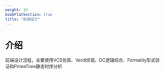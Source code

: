 ```yaml
---
weight: 10
bookFlatSection: true
title: "前端设计"
---
```


# 介绍
前端设计流程，主要使用VCS仿真、Verdi侦错、DC逻辑综合、Formality形式验证和PrimeTime静态时序分析

